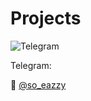 # Projects
![Telegram](https://img.shields.io/badge/Telegram-@so__eazzy-blue?logo=telegram&style=flat)

Telegram:

📲 [@so_eazzy](https://t.me/so_eazzy)
